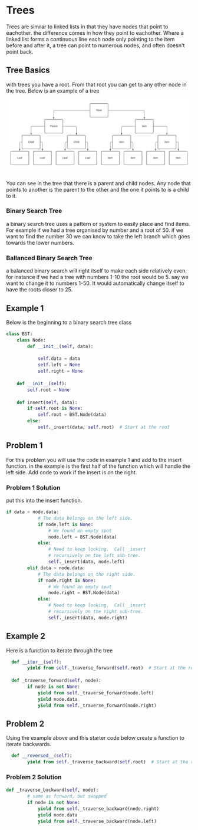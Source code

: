 # Trees
Trees are similar to linked lists in that they have nodes that point to eachother. the difference comes in how they point to eachother. Where a linked list forms a continuous line each node only pointing to the item before and after it, a tree can point to numerous nodes, and often doesn't point back. 

## Tree Basics
with trees you have a root. From that root you can get to any other node in the tree. 
Below is an example of a tree

![](https://github.com/PainBro/Winter_2021_Data_Structure_Tutorial/blob/main/Tree.png)

You can see in the tree that there is a parent and child nodes. Any node that points to another is the parent to the other and the one it points to is a child to it.

### Binary Search Tree
a binary search tree uses a pattern or system to easily place and find items. For example if we had a tree organised by number and a root of 50. if we want to find the number 30 we can know to take the left branch which goes towards the lower numbers.

### Ballanced Binary Search Tree
a balanced binary search will right itself to make each side relatively even. for instance if we had a tree with numbers 1-10 the root would be 5. say we want to change it to numbers 1-50. It would automatically change itself to have the roots closer to 25.

## Example 1 
Below is the beginning to a binary search tree class

```python
class BST:
    class Node:
        def __init__(self, data):
       
            self.data = data
            self.left = None
            self.right = None

    def __init__(self):
        self.root = None

    def insert(self, data):
        if self.root is None:
            self.root = BST.Node(data)
        else:
            self._insert(data, self.root)  # Start at the root
```

## Problem 1
For this problem you will use the code in example 1 and add to the insert function.
in the example is the first half of the function which will handle the left side.
Add code to work if the insert is on the right.


### Problem 1 Solution
put this into the insert function.
```python
if data < node.data:
            # The data belongs on the left side.
            if node.left is None:
                # We found an empty spot
                node.left = BST.Node(data)
            else:
                # Need to keep looking.  Call _insert
                # recursively on the left sub-tree.
                self._insert(data, node.left)
        elif data > node.data:
            # The data belongs on the right side.
            if node.right is None:
                # We found an empty spot
                node.right = BST.Node(data)
            else:
                # Need to keep looking.  Call _insert
                # recursively on the right sub-tree.
                self._insert(data, node.right)
```

## Example 2
Here is a function to iterate through the tree
```python
  def __iter__(self):
        yield from self._traverse_forward(self.root)  # Start at the root
        
  def _traverse_forward(self, node):
        if node is not None:
            yield from self._traverse_forward(node.left)
            yield node.data
            yield from self._traverse_forward(node.right)
```

## Problem 2
Using the example above and this starter code below create a function to iterate backwards.
```python
  def __reversed__(self):    
        yield from self._traverse_backward(self.root)  # Start at the root
```

### Problem 2 Solution
```python
def _traverse_backward(self, node):
        # same as forward, but swapped
        if node is not None:
            yield from self._traverse_backward(node.right)
            yield node.data
            yield from self._traverse_backward(node.left)
```
